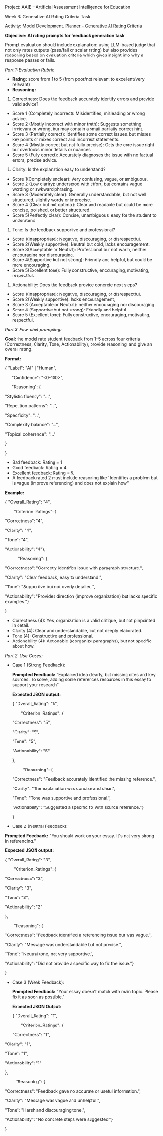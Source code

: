 ﻿Project: AAIE – Artificial Assessment Intelligence for Education

Week 6: Generative AI Rating Criteria Task

Activity: Model Development. [Planner - Generative AI Rating Criteria](https://teams.microsoft.com/l/entity/com.microsoft.teamspace.tab.planner/mytasks?tenantId=d02378ec-1688-46d5-8540-1c28b5f470f6&webUrl=https%3A%2F%2Ftasks.teams.microsoft.com%2Fteamsui%2FpersonalApp%2Falltasklists&context=%7B%22subEntityId%22%3A%22%2Fv1%2Fassignedtome%2Fview%2Fboard%2Ftask%2FGm-KKFL6cECuk7MdRUObD8gAL6Ck%22%7D)

**Objective: AI rating prompts for feedback generation task**

Prompt evaluation should include explanation: using LLM-based judge that not only rates outputs (pass/fail or scalar rating) but also provides reasoning based on evaluation criteria which gives insight into why a response passes or fails.

*Part 1: Evaluation Rubric*

- **Rating:** score from 1 to 5 (from poor/not relevant to excellent/very relevant)
- **Reasoning:**
1. Correctness: Does the feedback accurately identify errors and provide valid advice?
- Score 1 (Completely incorrect): Misidentifies, misleading or wrong advice.
- Score 2 (Mostly incorrect with minor truth): Suggests something irrelevant or wrong, but may contain a small partially correct hint.
- Score 3 (Partially correct): Identifies some correct issues, but misses key points or mixes correct and incorrect statements.
- Score 4 (Mostly correct but not fully precise): Gets the core issue right but overlooks minor details or nuances.
- Score 5 (Fully correct): Accurately diagnoses the issue with no factual errors, precise advice.
1. Clarity: Is the explanation easy to understand?
- Score 1(Completely unclear): Very confusing, vague, or ambiguous.
- Score 2 (Low clarity): understood with effort, but contains vague wording or awkward phrasing.
- Score 3 (Moderately clear): Generally understandable, but not well structured, slightly wordy or imprecise.
- Score 4 (Clear but not optimal): Clear and readable but could be more concise, polished, or better structured.
- Score 5(Perfectly clear): Concise, unambiguous, easy for the student to understand.
1. Tone: Is the feedback supportive and professional?
- Score 1(Inappropriate): Negative, discouraging, or disrespectful.
- Score 2(Weakly supportive): Neutral but cold, lacks encouragement.
- Score 3(Acceptable or Neutral): Professional but not warm, neither encouraging nor discouraging.
- Score 4(Supportive but not strong): Friendly and helpful, but could be more encouraging.
- Score 5(Excellent tone): Fully constructive, encouraging, motivating, respectful.
1. Actionability: Does the feedback provide concrete next steps?
- Score 1(Inappropriate): Negative, discouraging, or disrespectful.
- Score 2(Weakly supportive): lacks encouragement, 
- Score 3 (Acceptable or Neutral): neither encouraging nor discouraging.
- Score 4 (Supportive but not strong): Friendly and helpful
- Score 5 (Excellent tone): Fully constructive, encouraging, motivating, respectful.

*Part 3: Few-shot prompting:*

**Goal:** the model rate student feedback from 1–5 across four criteria (Correctness, Clarity, Tone, Actionability), provide reasoning, and give an overall rating.

**Format:**

{  "Label": "AI" | "Human",  

`   `"Confidence": "<0-100>",  

`   `"Reasoning": {    

"Stylistic fluency": "...",    

"Repetition patterns": "...",    

"Specificity": "...",    

"Complexity balance": "...",    

"Topical coherence": "..."  

}

}

- Bad feedback: Rating = 1
- Good feedback: Rating = 4.
- Excellent feedback: Rating = 5.
- A feedback rated 2 must include reasoning like "Identifies a problem but is vague (improve referencing) and does not explain how."

**Example:**

{  "Overall\_Rating": "4",  

`    `"Criterion\_Ratings": {    

"Correctness": "4",    

"Clarity": "4",    

“Tone": "4",    

"Actionability": "4"},  

`      `"Reasoning": {    

"Correctness": "Correctly identifies issue with paragraph structure.",    

"Clarity": "Clear feedback, easy to understand.",    

"Tone": "Supportive but not overly detailed.",    

"Actionability": "Provides direction (improve organization) but lacks specific examples."}

}

- Correctness (4): Yes, organization is a valid critique, but not pinpointed in detail.
- Clarity (4): Clear and understandable, but not deeply elaborated.
- Tone (4): Constructive and professional.
- Actionability (4): Actionable (reorganize paragraphs), but not specific about how.

*Part 2: Use Cases:*

- Case 1 (Strong Feedback): 

  **Prompted Feedback:** “Explained idea clearly, but missing cites and key sources. To solve, adding some references resources in this essay to support your research”

  **Expected JSON output:**

  {  "Overall\_Rating": "5",  

  `    `"Criterion\_Ratings": {    

  "Correctness": "5",    

  "Clarity": "5",    

  "Tone": "5",    

  "Actionability": "5"  

  },  

  `     `"Reasoning": {    

  "Correctness": "Feedback accurately identified the missing reference.",    

  “Clarity": "The explanation was concise and clear.",    

  "Tone": "Tone was supportive and professional.",    

  "Actionability": "Suggested a specific fix with source reference."}

  }

- Case 2 (Neutral Feedback):

**Prompted Feedback:** "You should work on your essay. It's not very strong in referencing."

**Expected JSON output:**

{  "Overall\_Rating": "3",  

`    `"Criterion\_Ratings": {    

"Correctness": "3",    

"Clarity": "3",    

"Tone": "3",    

"Actionability": "2"  

},  

`    `"Reasoning": {    

"Correctness": "Feedback identified a referencing issue but was vague.",    

"Clarity": "Message was understandable but not precise.",    

"Tone": "Neutral tone, not very supportive.",    

"Actionability": "Did not provide a specific way to fix the issue.”}

}

- Case 3 (Weak Feedback): 

  **Prompted Feedback:** "Your essay doesn’t match with main topic. Please fix it as soon as possible."

  **Expected JSON Output:**

  {  "Overall\_Rating": "1",  

  `    `"Criterion\_Ratings": {    

  "Correctness": "1",    

"Clarity": "1",    

"Tone": "1",    

"Actionability": "1"  

},  

`     `"Reasoning": {    

"Correctness": "Feedback gave no accurate or useful information.",    

"Clarity": "Message was vague and unhelpful.",    

"Tone": "Harsh and discouraging tone.",    

"Actionability": "No concrete steps were suggested."}

}




